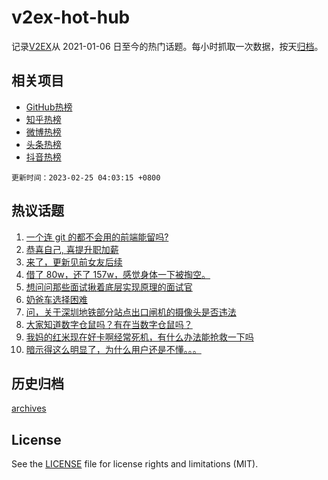 # v2ex-hot-hub

 记录[V2EX](https://www.v2ex.com/)从 2021-01-06 日至今的热门话题。每小时抓取一次数据，按天[归档](archives)。
 
 ## 相关项目

- [GitHub热榜](https://github.com/it985/github-hot-hub)
- [知乎热榜](https://github.com/it985/zhihu-hot-hub)
- [微博热榜](https://github.com/it985/weibo-hot-hub)
- [头条热榜](https://github.com/it985/toutiao-hot-hub)
- [抖音热榜](https://github.com/it985/douyin-hot-hub)


 `更新时间：2023-02-25 04:03:15 +0800`

## 热议话题

1. [一个连 git 的都不会用的前端能留吗?](https://www.v2ex.com/t/918735)
1. [恭喜自己, 喜提升职加薪](https://www.v2ex.com/t/918911)
1. [来了，更新见前女友后续](https://www.v2ex.com/t/918861)
1. [借了 80w，还了 157w，感觉身体一下被掏空。](https://www.v2ex.com/t/918767)
1. [想问问那些面试揪着底层实现原理的面试官](https://www.v2ex.com/t/918788)
1. [奶爸车选择困难](https://www.v2ex.com/t/918728)
1. [问，关于深圳地铁部分站点出口闸机的摄像头是否违法](https://www.v2ex.com/t/918831)
1. [大家知道数字仓鼠吗？有在当数字仓鼠吗？](https://www.v2ex.com/t/918846)
1. [我妈的红米现在好卡啊经常死机，有什么办法能抢救一下吗](https://www.v2ex.com/t/918760)
1. [暗示得这么明显了，为什么用户还是不懂。。。](https://www.v2ex.com/t/918819)

## 历史归档

[archives](archives)

## License

See the [LICENSE](LICENSE) file for license rights and limitations (MIT).
